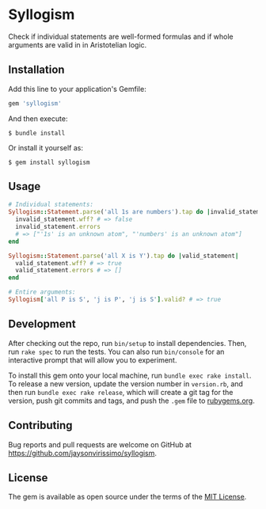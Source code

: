 # Syllogism

Check if individual statements are well-formed formulas and if whole arguments are valid in in Aristotelian logic.

## Installation

Add this line to your application's Gemfile:

```ruby
gem 'syllogism'
```

And then execute:

    $ bundle install

Or install it yourself as:

    $ gem install syllogism

## Usage

```ruby
# Individual statements:
Syllogism::Statement.parse('all 1s are numbers').tap do |invalid_statement|
  invalid_statement.wff? # => false
  invalid_statement.errors
  # => ["'1s' is an unknown atom", "'numbers' is an unknown atom"]
end

Syllogism::Statement.parse('all X is Y').tap do |valid_statement|
  valid_statement.wff? # => true
  valid_statement.errors # => []
end

# Entire arguments:
Syllogism['all P is S', 'j is P', 'j is S'].valid? # => true
```

## Development

After checking out the repo, run `bin/setup` to install dependencies. Then, run `rake spec` to run the tests. You can also run `bin/console` for an interactive prompt that will allow you to experiment.

To install this gem onto your local machine, run `bundle exec rake install`. To release a new version, update the version number in `version.rb`, and then run `bundle exec rake release`, which will create a git tag for the version, push git commits and tags, and push the `.gem` file to [rubygems.org](https://rubygems.org).

## Contributing

Bug reports and pull requests are welcome on GitHub at https://github.com/jaysonvirissimo/syllogism.


## License

The gem is available as open source under the terms of the [MIT License](https://opensource.org/licenses/MIT).
